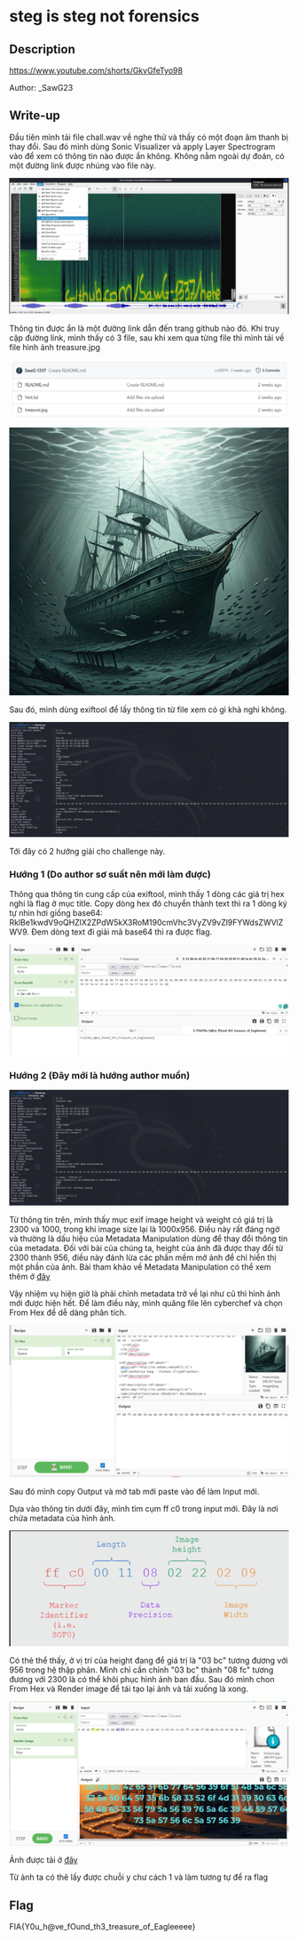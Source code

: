 # steg is steg not forensics
## Description
https://www.youtube.com/shorts/GkvGfeTyo98

Author: _SawG23
## Write-up
Đầu tiên mình tải file chall.wav về nghe thử và thấy có một đoạn âm thanh bị thay đổi. Sau đó mình dùng Sonic Visualizer và apply Layer Spectrogram vào để xem có thông tin nào được ẩn không. Không nằm ngoài dự đoán, có một đường link được nhúng vào file này.

![1](https://github.com/tlmt009147/2025-Tech-Test/blob/cb5f39a9237c70ec1a2791f8f6e3aba0f5212284/forensics/steg%20is%20steg%20not%20forensics/assets/1.png)

Thông tin được ẩn là một đường link dẫn đến trang github nào đó. Khi truy cập đường link, mình thấy có 3 file, sau khi xem qua từng file thì mình tải về file hình ảnh
treasure.jpg

![2](https://github.com/tlmt009147/2025-Tech-Test/blob/cb5f39a9237c70ec1a2791f8f6e3aba0f5212284/forensics/steg%20is%20steg%20not%20forensics/assets/2.png)

![treasure](https://github.com/tlmt009147/2025-Tech-Test/blob/cb5f39a9237c70ec1a2791f8f6e3aba0f5212284/forensics/steg%20is%20steg%20not%20forensics/assets/treasure.jpg)

Sau đó, mình dùng exiftool để lấy thông tin từ file xem có gì khả nghi không.

![3](https://github.com/tlmt009147/2025-Tech-Test/blob/cb5f39a9237c70ec1a2791f8f6e3aba0f5212284/forensics/steg%20is%20steg%20not%20forensics/assets/3.png)

Tới đây có 2 hướng giải cho challenge này.

### Hướng 1 (Do author sơ suất nên mới làm được)
Thông qua thông tin cung cấp của exiftool, mình thấy 1 dòng các giá trị hex nghi là flag ở mục title. Copy dòng hex đó chuyển thành text thì ra 1 dòng ký tự
nhìn hơi giống base64: RklBe1kwdV9oQHZlX2ZPdW5kX3RoM190cmVhc3VyZV9vZl9FYWdsZWVlZWV9. Đem dòng text đi giải mã base64 thì ra được flag.

![7](https://github.com/tlmt009147/2025-Tech-Test/blob/cb5f39a9237c70ec1a2791f8f6e3aba0f5212284/forensics/steg%20is%20steg%20not%20forensics/assets/7.png)

### Hướng 2 (Đây mới là hướng author muốn)
![3](https://github.com/tlmt009147/2025-Tech-Test/blob/cb5f39a9237c70ec1a2791f8f6e3aba0f5212284/forensics/steg%20is%20steg%20not%20forensics/assets/3.png)

Từ thông tin trên, mình thấy mục exif image height và weight có giá trị là 2300 và 1000, trong khi image size lại là 1000x956. Điều này rất đáng ngờ và thường là dấu hiệu
của Metadata Manipulation dùng để thay đổi thông tin của metadata. Đối với bài của chúng ta, height của ảnh đã được thay đổi từ 2300 thành 956, điều này đánh lừa
các phần mềm mở ảnh để chỉ hiển thị một phần của ảnh. Bài tham khảo về Metadata Manipulation có thể xem thêm ở [đây](https://cyberhacktics.com/hiding-information-by-changing-an-images-height/)

Vậy nhiệm vụ hiện giờ là phải chỉnh metadata trở về lại như cũ thì hình ảnh mới được hiện hết. Để làm điều này, mình quăng file lên
cyberchef và chọn From Hex để dễ dàng phân tích.

![5](https://github.com/tlmt009147/2025-Tech-Test/blob/cb5f39a9237c70ec1a2791f8f6e3aba0f5212284/forensics/steg%20is%20steg%20not%20forensics/assets/5.png)

Sau đó mình copy Output và mở tab mới paste vào để làm Input mới.

Dựa vào thông tin dưới đây, mình tìm cụm ff c0 trong input mới. Đây là nơi chứa metadata của hình ảnh.

![4](https://github.com/tlmt009147/2025-Tech-Test/blob/cb5f39a9237c70ec1a2791f8f6e3aba0f5212284/forensics/steg%20is%20steg%20not%20forensics/assets/4.png)

Có thẻ thể thấy, ở vị trí của height đang để giá trị là "03 bc" tương đương với 956 trong hệ thập phân. Mình chỉ cần chỉnh "03 bc" thành "08 fc" 
tương đương với 2300 là có thể khôi phục hình ảnh ban đầu.
Sau đó mình chon From Hex và Render image để tái tạo lại ảnh và tải xuống là xong.

![6](https://github.com/tlmt009147/2025-Tech-Test/blob/92416fec70e6624ceda7ae2c85a628bcf3c0541b/forensics/steg%20is%20steg%20not%20forensics/assets/6.png)

Ảnh được tải ở [đây](https://github.com/tlmt009147/2025-Tech-Test/blob/92416fec70e6624ceda7ae2c85a628bcf3c0541b/forensics/steg%20is%20steg%20not%20forensics/assets/download.jpg)

Từ ảnh ta có thê lấy được chuỗi y chư cách 1 và làm tương tự để ra flag

## Flag
FIA{Y0u_h@ve_fOund_th3_treasure_of_Eagleeeee}


